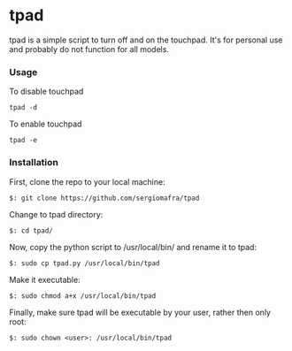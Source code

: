 # tpad
tpad is a simple script to turn off and on the touchpad. It's for personal use and probably do not function for all models.

### Usage
To disable touchpad
```
tpad -d
```
To enable touchpad
```
tpad -e
```

### Installation
First, clone the repo to your local machine:
```
$: git clone https://github.com/sergiomafra/tpad
```
Change to tpad directory:
```
$: cd tpad/
```
Now, copy the python script to /usr/local/bin/ and rename it to tpad:
```
$: sudo cp tpad.py /usr/local/bin/tpad
```
Make it executable:
```
$: sudo chmod a+x /usr/local/bin/tpad
```
Finally, make sure tpad will be executable by your user, rather then only root:
```
$: sudo chown <user>: /usr/local/bin/tpad
```
